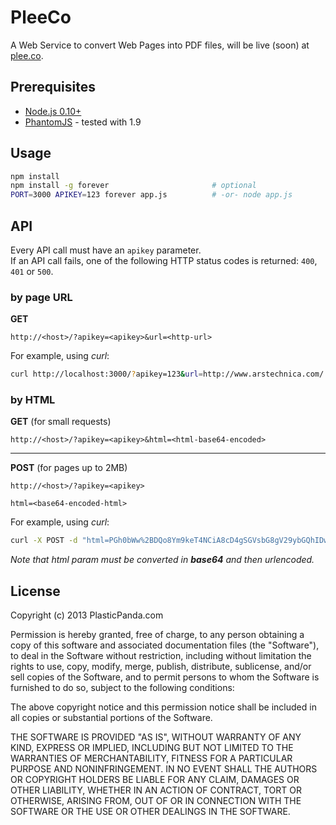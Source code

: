 PleeCo
=======

A Web Service to convert Web Pages into PDF files, will be live (soon) at [plee.co](http://plee.co).


## Prerequisites

* [Node.js 0.10+](http://nodejs.org)
* [PhantomJS](http://phantomjs.org/) - tested with 1.9


## Usage

```bash
npm install
npm install -g forever                       # optional
PORT=3000 APIKEY=123 forever app.js          # -or- node app.js
```


## API

Every API call must have an ```apikey``` parameter.<br />
If an API call fails, one of the following HTTP status codes is returned: ```400```, ```401``` or ```500```.


### by page URL


**GET**

```http://<host>/?apikey=<apikey>&url=<http-url>```

For example, using *curl*:

```bash
curl http://localhost:3000/?apikey=123&url=http://www.arstechnica.com/
```


### by HTML

**GET** (for small requests)

```http://<host>/?apikey=<apikey>&html=<html-base64-encoded>```

---

**POST** (for pages up to 2MB)

```http://<host>/?apikey=<apikey>```

```
html=<base64-encoded-html>
```

For example, using *curl*:

```bash
curl -X POST -d "html=PGh0bWw%2BDQo8Ym9keT4NCiA8cD4gSGVsbG8gV29ybGQhIDwvcD4NCjwvYm9keT4NCjwvaHRtbD4%3D" -H "Content-type: application/x-www-form-urlencoded" http://localhost:3000/?apikey=123
```

*Note that html param must be converted in **base64** and then urlencoded.*




## License ##

Copyright (c) 2013 PlasticPanda.com

Permission is hereby granted, free of charge, to any person obtaining a copy
of this software and associated documentation files (the "Software"), to deal
in the Software without restriction, including without limitation the rights
to use, copy, modify, merge, publish, distribute, sublicense, and/or sell
copies of the Software, and to permit persons to whom the Software is
furnished to do so, subject to the following conditions:

The above copyright notice and this permission notice shall be included in all
copies or substantial portions of the Software.

THE SOFTWARE IS PROVIDED "AS IS", WITHOUT WARRANTY OF ANY KIND, EXPRESS OR
IMPLIED, INCLUDING BUT NOT LIMITED TO THE WARRANTIES OF MERCHANTABILITY,
FITNESS FOR A PARTICULAR PURPOSE AND NONINFRINGEMENT. IN NO EVENT SHALL THE
AUTHORS OR COPYRIGHT HOLDERS BE LIABLE FOR ANY CLAIM, DAMAGES OR OTHER
LIABILITY, WHETHER IN AN ACTION OF CONTRACT, TORT OR OTHERWISE, ARISING FROM,
OUT OF OR IN CONNECTION WITH THE SOFTWARE OR THE USE OR OTHER DEALINGS IN THE
SOFTWARE.